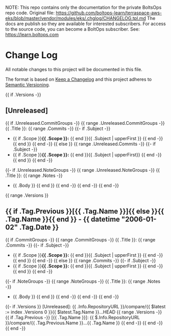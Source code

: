 <!-- note marker start -->
NOTE: This repo contains only the documentation for the private BoltsOps repo code.
Original file: https://github.com/boltops-learn/terraspace-aws-eks/blob/master/vendor/modules/eks/.chglog/CHANGELOG.tpl.md
The docs are publish so they are available for interested subscribers.
For access to the source code, you can become a BoltOps subscriber.
See: https://learn.boltops.com

<!-- note marker end -->

# Change Log

All notable changes to this project will be documented in this file.

The format is based on [Keep a Changelog](http://keepachangelog.com/) and this
project adheres to [Semantic Versioning](http://semver.org/).

{{ if .Versions -}}
<a name="unreleased"></a>
## [Unreleased]
{{ if .Unreleased.CommitGroups -}}
{{ range .Unreleased.CommitGroups -}}
{{ .Title }}:
{{ range .Commits -}}
{{- if .Subject -}}
- {{ if .Scope }}**{{ .Scope }}:** {{ end }}{{ .Subject | upperFirst }}
{{ end -}}
{{ end }}
{{ end -}}
{{ else }}
{{ range .Unreleased.Commits -}}
{{- if .Subject -}}
- {{ if .Scope }}**{{ .Scope }}:** {{ end }}{{ .Subject | upperFirst}}
{{ end -}}
{{ end }}
{{ end -}}

{{- if .Unreleased.NoteGroups -}}
{{ range .Unreleased.NoteGroups -}}
{{ .Title }}:
{{ range .Notes -}}
- {{ .Body }}
{{ end }}
{{ end -}}
{{ end -}}
{{ end -}}

{{ range .Versions }}
<a name="{{ .Tag.Name }}"></a>
## {{ if .Tag.Previous }}[{{ .Tag.Name }}]{{ else }}{{ .Tag.Name }}{{ end }} - {{ datetime "2006-01-02" .Tag.Date }}
{{ if .CommitGroups -}}
{{ range .CommitGroups -}}
{{ .Title }}:
{{ range .Commits -}}
{{- if .Subject -}}
- {{ if .Scope }}**{{ .Scope }}:** {{ end }}{{ .Subject | upperFirst }}
{{ end -}}
{{ end }}
{{ end -}}
{{ else }}
{{ range .Commits -}}
{{- if .Subject -}}
- {{ if .Scope }}**{{ .Scope }}:** {{ end }}{{ .Subject | upperFirst }}
{{ end -}}
{{ end }}
{{ end -}}

{{- if .NoteGroups -}}
{{ range .NoteGroups -}}
{{ .Title }}:
{{ range .Notes -}}
- {{ .Body }}
{{ end }}
{{ end -}}
{{ end -}}
{{ end -}}

{{- if .Versions }}
[Unreleased]: {{ .Info.RepositoryURL }}/compare/{{ $latest := index .Versions 0 }}{{ $latest.Tag.Name }}...HEAD
{{ range .Versions -}}
{{ if .Tag.Previous -}}
[{{ .Tag.Name }}]: {{ $.Info.RepositoryURL }}/compare/{{ .Tag.Previous.Name }}...{{ .Tag.Name }}
{{ end -}}
{{ end -}}
{{ end -}}
